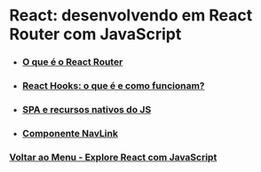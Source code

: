 # React: desenvolvendo em React Router com JavaScript

- ### [O que é o React Router](./Material-Estudo/ReactRouter.md)

- ### [React Hooks: o que é e como funcionam?](./Material-Estudo/ReactHooks.md)

- ### [SPA e recursos nativos do JS](./Material-Estudo/spa.md)

- ### [Componente NavLink](./Material-Estudo/componeneNavLink.md)

### [Voltar ao Menu - Explore React com JavaScript](../menu.md)
